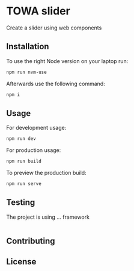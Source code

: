 # TOWA slider

Create a slider using web components

## Installation

To use the right Node version on your laptop run:
```bash
npm run nvm-use
```

Afterwards use the following command:
```bash
npm i
```

## Usage

For development usage:
```bash
npm run dev
```

For production usage:
```bash
npm run build
```

To preview the production build:
```bash
npm run serve
```

## Testing

The project is using ... framework 

[//]: # (#TODO add command test framework)
```bash

```

## Contributing

## License
